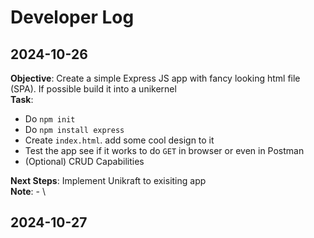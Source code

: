 # Developer Log

## 2024-10-26

**Objective**: Create a simple Express JS app with fancy looking html file (SPA). If possible build it into a unikernel \
**Task**:

- Do `npm init`
- Do `npm install express`
- Create `index.html`. add some cool design to it
- Test the app see if it works to do `GET` in browser or even in Postman
- (Optional) CRUD Capabilities

**Next Steps**: Implement Unikraft to exisiting app \
**Note**: - \

## 2024-10-27

